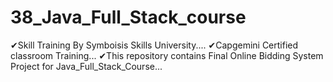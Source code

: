 # 38_Java_Full_Stack_course
✔Skill Training By Symboisis Skills University....
✔Capgemini Certified classroom Training...
✔This repository contains Final Online Bidding System Project for Java_Full_Stack_Course...
